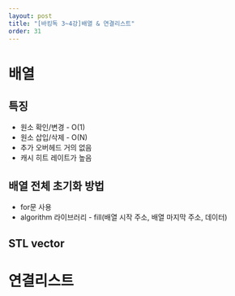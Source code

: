 ```yaml
---
layout: post
title: "[바킹독 3~4강]배열 & 연결리스트"
order: 31 
---
```


# 배열

## 특징

* 원소 확인/변경 - O(1)
* 원소 삽입/삭제 - O(N)
* 추가 오버헤드 거의 없음
* 캐시 히트 레이트가 높음

## 배열 전체 초기화 방법

* for문 사용
* algorithm 라이브러리 - fill(배열 시작 주소, 배열 마지막 주소, 데이터)

## STL vector



# 연결리스트